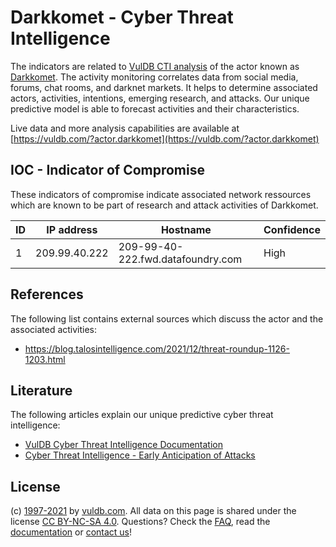 # Darkkomet - Cyber Threat Intelligence

The indicators are related to [VulDB CTI analysis](https://vuldb.com/?kb.cti) of the actor known as [Darkkomet](https://vuldb.com/?actor.darkkomet). The activity monitoring correlates data from social media, forums, chat rooms, and darknet markets. It helps to determine associated actors, activities, intentions, emerging research, and attacks. Our unique predictive model is able to forecast activities and their characteristics.

Live data and more analysis capabilities are available at [https://vuldb.com/?actor.darkkomet](https://vuldb.com/?actor.darkkomet)

## IOC - Indicator of Compromise

These indicators of compromise indicate associated network ressources which are known to be part of research and attack activities of Darkkomet.

ID | IP address | Hostname | Confidence
-- | ---------- | -------- | ----------
1 | 209.99.40.222 | 209-99-40-222.fwd.datafoundry.com | High

## References

The following list contains external sources which discuss the actor and the associated activities:

* https://blog.talosintelligence.com/2021/12/threat-roundup-1126-1203.html

## Literature

The following articles explain our unique predictive cyber threat intelligence:

* [VulDB Cyber Threat Intelligence Documentation](https://vuldb.com/?kb.cti)
* [Cyber Threat Intelligence - Early Anticipation of Attacks](https://www.scip.ch/en/?labs.20201022)

## License

(c) [1997-2021](https://vuldb.com/?kb.changelog) by [vuldb.com](https://vuldb.com/?kb.about). All data on this page is shared under the license [CC BY-NC-SA 4.0](https://creativecommons.org/licenses/by-nc-sa/4.0/). Questions? Check the [FAQ](https://vuldb.com/?kb.faq), read the [documentation](https://vuldb.com/?kb) or [contact us](https://vuldb.com/?contact)!
